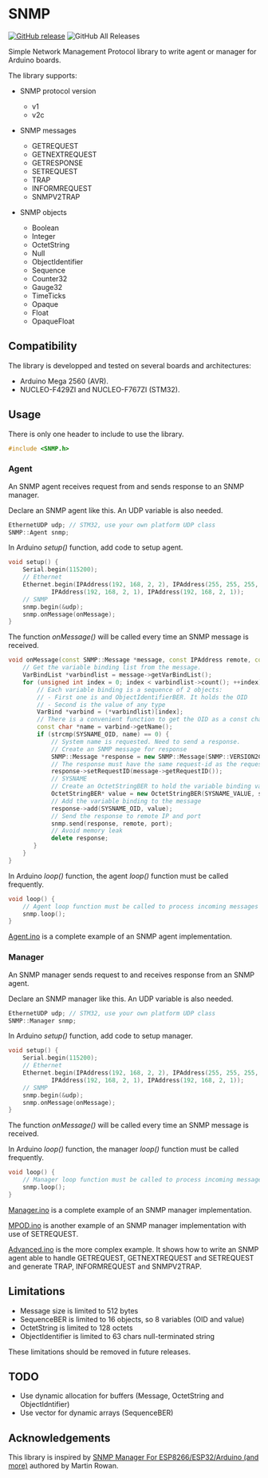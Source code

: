 # SNMP

[![GitHub release](https://img.shields.io/github/v/release/patricklaf/SNMP)](https://github.com/patricklaf/SNMP/releases/latest)
![GitHub All Releases](https://img.shields.io/github/downloads/patricklaf/SNMP/total.svg)

Simple Network Management Protocol library to write agent or manager for Arduino boards.

The library supports:

- SNMP protocol version
  - v1
  - v2c

- SNMP messages
  - GETREQUEST
  - GETNEXTREQUEST
  - GETRESPONSE
  - SETREQUEST
  - TRAP
  - INFORMREQUEST
  - SNMPV2TRAP

- SNMP objects
  - Boolean
  - Integer
  - OctetString
  - Null
  - ObjectIdentifier
  - Sequence
  - Counter32
  - Gauge32
  - TimeTicks
  - Opaque
  - Float
  - OpaqueFloat
 
## Compatibility

The library is developped and tested on several boards and architectures:

- Arduino Mega 2560 (AVR).
- NUCLEO-F429ZI and NUCLEO-F767ZI (STM32).

## Usage

There is only one header to include to use the library.

```cpp
#include <SNMP.h>
```

### Agent

An SNMP agent receives request from and sends response to an SNMP manager.

Declare an SNMP agent like this. An UDP variable is also needed.

```cpp
EthernetUDP udp; // STM32, use your own platform UDP class
SNMP::Agent snmp;
```

In Arduino *setup()* function, add code to setup agent.

```cpp
void setup() {
    Serial.begin(115200);
    // Ethernet
    Ethernet.begin(IPAddress(192, 168, 2, 2), IPAddress(255, 255, 255, 0),
            IPAddress(192, 168, 2, 1), IPAddress(192, 168, 2, 1));
    // SNMP
    snmp.begin(&udp);
    snmp.onMessage(onMessage);
}
```

The function *onMessage()* will be called every time an SNMP message is received.

```cpp
void onMessage(const SNMP::Message *message, const IPAddress remote, const uint16_t port) {
    // Get the variable binding list from the message.
    VarBindList *varbindlist = message->getVarBindList();
    for (unsigned int index = 0; index < varbindlist->count(); ++index) {
        // Each variable binding is a sequence of 2 objects:
        // - First one is and ObjectIdentifierBER. It holds the OID
        // - Second is the value of any type
        VarBind *varbind = (*varbindlist)[index];
        // There is a convenient function to get the OID as a const char*
        const char *name = varbind->getName();
        if (strcmp(SYSNAME_OID, name) == 0) {
            // System name is requested. Need to send a response.
            // Create an SNMP message for response
            SNMP::Message *response = new SNMP::Message(SNMP::VERSION2C, "public", SNMP::TYPE_GETRESPONSE);
            // The response must have the same request-id as the request
            response->setRequestID(message->getRequestID());
            // SYSNAME
            // Create an OctetStringBER to hold the variable binding value
            OctetStringBER* value = new OctetStringBER(SYSNAME_VALUE, strlen(SYSNAME_VALUE));
            // Add the variable binding to the message
            response->add(SYSNAME_OID, value);
            // Send the response to remote IP and port
            snmp.send(response, remote, port);
            // Avoid memory leak
            delete response; 
       }
    }
}
```

In Arduino *loop()* function, the agent *loop()* function must be called frequently.

```cpp
void loop() {
    // Agent loop function must be called to process incoming messages
    snmp.loop();
}
```

[Agent.ino](examples/Agent/Agent.ino) is a complete example of an SNMP agent implementation.

### Manager

An SNMP manager sends request to and receives response from an SNMP agent.

Declare an SNMP manager like this. An UDP variable is also needed.

```cpp
EthernetUDP udp; // STM32, use your own platform UDP class
SNMP::Manager snmp;
```

In Arduino *setup()* function, add code to setup manager.

```cpp
void setup() {
    Serial.begin(115200);
    // Ethernet
    Ethernet.begin(IPAddress(192, 168, 2, 2), IPAddress(255, 255, 255, 0),
            IPAddress(192, 168, 2, 1), IPAddress(192, 168, 2, 1));
    // SNMP
    snmp.begin(&udp);
    snmp.onMessage(onMessage);
}
```

The function *onMessage()* will be called every time an SNMP message is received. 

In Arduino *loop()* function, the manager *loop()* function must be called frequently.

```cpp
void loop() {
    // Manager loop function must be called to process incoming messages
    snmp.loop();
}
```

[Manager.ino](examples/Manager/Manager.ino) is a complete example of an SNMP manager implementation.

[MPOD.ino](examples/MPOD/MPOD.ino) is another example of an SNMP manager implementation with use of SETREQUEST.

[Advanced.ino](examples/Advanced/Advanced.ino) is the more complex example. It shows how to write an SNMP agent able to handle GETREQUEST, GETNEXTREQUEST and SETREQUEST and generate TRAP, INFORMREQUEST and SNMPV2TRAP.

## Limitations
- Message size is limited to 512 bytes
- SequenceBER is limited to 16 objects, so 8 variables (OID and value)
- OctetString is limited to 128 octets
- ObjectIdentifier is limited to 63 chars null-terminated string

These limitations should be removed in future releases.

## TODO
- Use dynamic allocation for buffers (Message, OctetString and ObjectIdntifier)
- Use vector for dynamic arrays (SequenceBER)

## Acknowledgements
This library is inspired by [SNMP Manager For ESP8266/ESP32/Arduino (and more)](https://github.com/shortbloke/Arduino_SNMP_Manager) authored by Martin Rowan.